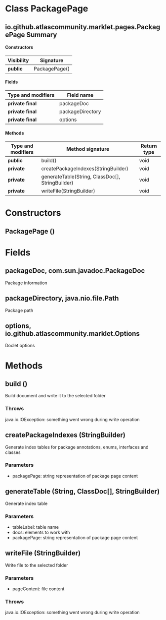 Class PackagePage
=================
io.github.atlascommunity.marklet.pages.PackagePage
Summary
-------
#### Constructors
| Visibility | Signature     |
| ---------- | ------------- |
| **public** | PackagePage() |
#### Fields
| Type and modifiers | Field name       |
| ------------------ | ---------------- |
| **private final**  | packageDoc       |
| **private final**  | packageDirectory |
| **private final**  | options          |
#### Methods
| Type and modifiers | Method signature                                 | Return type |
| ------------------ | ------------------------------------------------ | ----------- |
| **public**         | build()                                          | void        |
| **private**        | createPackageIndexes(StringBuilder)              | void        |
| **private**        | generateTable(String, ClassDoc[], StringBuilder) | void        |
| **private**        | writeFile(StringBuilder)                         | void        |

Constructors
============
PackagePage ()
--------------


Fields
======
packageDoc, com.sun.javadoc.PackageDoc
--------------------------------------
Package information

packageDirectory, java.nio.file.Path
------------------------------------
Package path

options, io.github.atlascommunity.marklet.Options
-------------------------------------------------
Doclet options


Methods
=======
build ()
--------
Build document and write it to the selected folder
### Throws
java.io.IOException: something went wrong during write operation

createPackageIndexes (StringBuilder)
------------------------------------
Generate index tables for package annotations, enums, interfaces and classes
### Parameters
- packagePage: string representation of package page content

generateTable (String, ClassDoc[], StringBuilder)
-------------------------------------------------
Generate index table
### Parameters
- tableLabel: table name
- docs: elements to work with
- packagePage: string representation of package page content

writeFile (StringBuilder)
-------------------------
Write file to the selected folder
### Parameters
- pageContent: file content
### Throws
java.io.IOException: something went wrong during write operation


